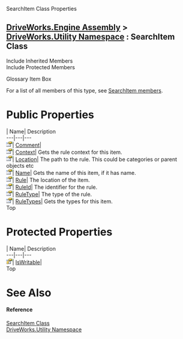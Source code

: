 SearchItem Class Properties   
  
[DriveWorks.Engine Assembly](topic2156.md) > [DriveWorks.Utility Namespace](topic13190.md) : SearchItem Class  
---  
  
Include Inherited Members    
Include Protected Members    


Glossary Item Box

For a list of all members of this type, see [SearchItem members](topic13271.md).

# Public Properties

| Name| Description  
---|---|---  
![Public Property](dotnetimages/publicProperty.gif)| [Comment](topic13278.md)|   
![Public Property](dotnetimages/publicProperty.gif)| [Context](topic13279.md)| Gets the rule context for this item.   
![Public Property](dotnetimages/publicProperty.gif)| [Location](topic13281.md)| The path to the rule. This could be categories or parent objects etc   
![Public Property](dotnetimages/publicProperty.gif)| [Name](topic13282.md)| Gets the name of this item, if it has name.   
![Public Property](dotnetimages/publicProperty.gif)| [Rule](topic13283.md)| The location of the item.   
![Public Property](dotnetimages/publicProperty.gif)| [RuleId](topic13284.md)| The identifier for the rule.   
![Public Property](dotnetimages/publicProperty.gif)| [RuleType](topic13285.md)| The type of the rule.   
![Public Property](dotnetimages/publicProperty.gif)| [RuleTypes](topic13286.md)| Gets the types for this item.   
Top

# Protected Properties

| Name| Description  
---|---|---  
![Protected Property](dotnetimages/protectedProperty.gif)| [IsWritable](topic13280.md)|   
Top

# See Also

#### Reference

[SearchItem Class](topic13270.md)   
[DriveWorks.Utility Namespace](topic13190.md)


